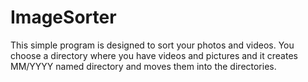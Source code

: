 # ImageSorter
This simple program is designed to sort your photos and videos. You choose a directory where you have videos and pictures and it creates MM/YYYY named directory and moves them into the directories.
